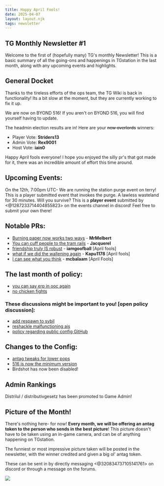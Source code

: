 ```yaml
---
title: Happy April Fools!
date: 2025-04-07
layout: layout.njk
tags: newsletter
---
```

## TG Monthly Newsletter #1

Welcome to the first of (hopefully many) TG's monthly Newsletter!
This is a basic summary of all the going-ons and happenings in TGstation in the last month, along with any upcoming events and highlights.

## General Docket
Thanks to the tireless efforts of the ops team, the TG Wiki is back in functionality! Its a bit slow at the moment, but they are currently working to fix it up.

We are now on BYOND 516! If you aren't on BYOND 516, you will find yourself having to update.

The headmin election results are in! Here are your ~~new overlords~~ winners:
- Player Vote: **Striders13**
- Admin Vote: **Rex9001**
- Host Vote: **iain0**

Happy April fools everyone! I hope you enjoyed the silly pr's that got made for it, there was an incredible amount of effort this time around.

## Upcoming Events:
On the 12th, 7:00pm UTC- We are running the station purge event on terry! This is a player submitted event that invokes the purge. A lawless wasteland for 30 minutes. Will you survive?
This is a **player event** submitted by <@1287233714404855823>  on the events channel in discord! Feel free to submit your own there!

## Notable PRs:
- [Burning paper now works two ways](https://github.com/tgstation/tgstation/pull/90307) - **MrMelbert** 
- [You can cuff people to the tram rails](https://github.com/tgstation/tgstation/pull/90293) - **Jacquerel**
- [friendship truly IS robust](https://github.com/tgstation/tgstation/pull/90293) -  **iamgoofball** [April fools]
- [what if we did the wallening again](https://github.com/tgstation/tgstation/pull/90385) - **Kapu1178** [April fools]
- [I can see what you think](https://github.com/tgstation/tgstation/pull/90372) - **mcbalaam** [April Fools]

## The last month of policy:
- [you can say erp in ooc again](https://forums.tgstation13.org/viewtopic.php?t=38382)
- [no chicken fights](https://forums.tgstation13.org/viewtopic.php?p=773710#p773710)
### These discussions might be important to you! [open policy discussion]:
- [add respawn to sybil](https://forums.tgstation13.org/viewtopic.php?t=38415)
- [reshackle malfunctioning ais](https://forums.tgstation13.org/viewtopic.php?t=38424)
- [policy regarding public config GitHub](https://forums.tgstation13.org/viewtopic.php?t=38500)

## Changes to the Config:
- [antag tweaks for lower pops](https://forums.tgstation13.org/viewtopic.php?t=38500)
- [516 is now the minimum version](https://github.com/tgstation-operations/server-config/pull/32)
- Birdshot has now been disabled!

## Admin Rankings
Distrilul / distributivgesetz has been promoted to Game Admin!

## Picture of the Month!
There's nothing here- for now!
**Every month, we will be offering an antag token to the person who sends in the best picture**! This picture doesn't have to be taken using an in-game camera, and can be of anything happening on TGstation.

The funniest or most impressive picture taken will be posted in the newsletter, with the winner credited and given a big ol' antag token.

These can be sent in by directly messaging <@320834737105141761> on discord or through a message on the forums.

![](/assets/img/newsletter-04-2025.png)
